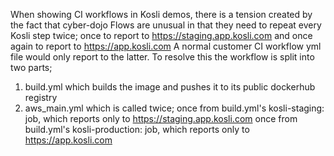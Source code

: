 
When showing CI workflows in Kosli demos, there is a tension created
by the fact that cyber-dojo Flows are unusual in that they need to 
repeat every Kosli step twice; once to report to https://staging.app.kosli.com
and once again to report to https://app.kosli.com
A normal customer CI workflow yml file would only report to the latter.
To resolve this the workflow is split into two parts;
1) build.yml which builds the image and pushes it to its public dockerhub registry
2) aws_main.yml which is called twice;
   once from build.yml's kosli-staging: job, which reports only to https://staging.app.kosli.com
   once from build.yml's kosli-production: job, which reports only to https://app.kosli.com

